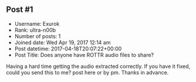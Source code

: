 ## Post #1
- Username: Exurok
- Rank: ultra-n00b
- Number of posts: 1
- Joined date: Wed Apr 19, 2017 12:14 am
- Post datetime: 2017-04-18T20:07:22+00:00
- Post Title: Does anyone have ROTTR audio files to share?

Having a hard time getting the audio extracted correctly.
If you have it fixed, could you send this to me? post here or by pm.
Thanks in advance.
